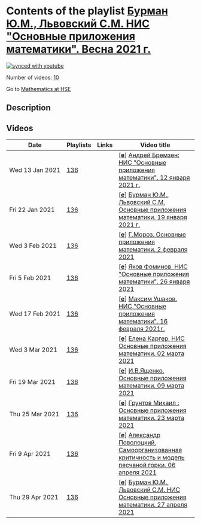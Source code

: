 # Contents of the playlist [Бурман Ю.М., Львовский С.М. НИС "Основные приложения математики". Весна 2021 г.](https://www.youtube.com/playlist?list=PLq3E5oubNNoDZ2PJsPgA789p1eoR-o4IE)

[![synced with youtube](https://img.shields.io/github/last-commit/mathphysschool/mathphysschool.github.io/autoupdate1?label=synced%20with%20youtube)](#)

Number of videos: [10](#videos)

Go to [Mathematics at HSE](../README.md)

## Description



## Videos

|Date|Playlists|Links|Video title|
|---|---|---|---|
| Wed&nbsp;13&nbsp;Jan&nbsp;2021 | [136](../playlists/136 "Бурман Ю.М., Львовский С.М. НИС &#34;Основные приложения математики&#34;. Весна 2021 г.") |  | [[**e**](https://studio.youtube.com/video/T5NJ19juPx4/edit "Edit")] [Андрей Бремзен: НИС &#34;Основные приложения математики&#34;. 12 января 2021 г.](https://www.youtube.com/watch?v=T5NJ19juPx4&list=PLq3E5oubNNoDZ2PJsPgA789p1eoR-o4IE "Лекция. Бурман Ю.М., Львовский С.М. НИС &#34;Основные приложения математики&#34;. Весна 2021 г.") |
| Fri&nbsp;22&nbsp;Jan&nbsp;2021 | [136](../playlists/136 "Бурман Ю.М., Львовский С.М. НИС &#34;Основные приложения математики&#34;. Весна 2021 г.") |  | [[**e**](https://studio.youtube.com/video/jQcWCNPF_uI/edit "Edit")] [Бурман Ю.М., Львовский С.М. Основные приложения математики. 19 января 2021 г.](https://www.youtube.com/watch?v=jQcWCNPF_uI&list=PLq3E5oubNNoDZ2PJsPgA789p1eoR-o4IE "Яков Фоминов") |
| Wed&nbsp;3&nbsp;Feb&nbsp;2021 | [136](../playlists/136 "Бурман Ю.М., Львовский С.М. НИС &#34;Основные приложения математики&#34;. Весна 2021 г.") |  | [[**e**](https://studio.youtube.com/video/tBFwAVbVYGA/edit "Edit")] [Г.Мороз. Основные приложения математики. 2 февраля 2021](https://www.youtube.com/watch?v=tBFwAVbVYGA&list=PLq3E5oubNNoDZ2PJsPgA789p1eoR-o4IE) |
| Fri&nbsp;5&nbsp;Feb&nbsp;2021 | [136](../playlists/136 "Бурман Ю.М., Львовский С.М. НИС &#34;Основные приложения математики&#34;. Весна 2021 г.") |  | [[**e**](https://studio.youtube.com/video/LJTBVzBTZek/edit "Edit")] [Яков Фоминов. НИС &#34;Основные приложения математики&#34;. 26 января 2021](https://www.youtube.com/watch?v=LJTBVzBTZek&list=PLq3E5oubNNoDZ2PJsPgA789p1eoR-o4IE) |
| Wed&nbsp;17&nbsp;Feb&nbsp;2021 | [136](../playlists/136 "Бурман Ю.М., Львовский С.М. НИС &#34;Основные приложения математики&#34;. Весна 2021 г.") |  | [[**e**](https://studio.youtube.com/video/7sNHElxz4y8/edit "Edit")] [Максим Ушаков. НИС &#34;Основные приложения математики&#34;. 16 февраля 2021г.](https://www.youtube.com/watch?v=7sNHElxz4y8&list=PLq3E5oubNNoDZ2PJsPgA789p1eoR-o4IE) |
| Wed&nbsp;3&nbsp;Mar&nbsp;2021 | [136](../playlists/136 "Бурман Ю.М., Львовский С.М. НИС &#34;Основные приложения математики&#34;. Весна 2021 г.") |  | [[**e**](https://studio.youtube.com/video/pQNTwjHvrtk/edit "Edit")] [Елена Каргер. НИС Основные приложения математики. 02 марта 2021](https://www.youtube.com/watch?v=pQNTwjHvrtk&list=PLq3E5oubNNoDZ2PJsPgA789p1eoR-o4IE) |
| Fri&nbsp;19&nbsp;Mar&nbsp;2021 | [136](../playlists/136 "Бурман Ю.М., Львовский С.М. НИС &#34;Основные приложения математики&#34;. Весна 2021 г.") |  | [[**e**](https://studio.youtube.com/video/Z-l4P2gp2gc/edit "Edit")] [И.В.Ященко. Основные приложения математики. 09 марта 2021](https://www.youtube.com/watch?v=Z-l4P2gp2gc&list=PLq3E5oubNNoDZ2PJsPgA789p1eoR-o4IE) |
| Thu&nbsp;25&nbsp;Mar&nbsp;2021 | [136](../playlists/136 "Бурман Ю.М., Львовский С.М. НИС &#34;Основные приложения математики&#34;. Весна 2021 г.") |  | [[**e**](https://studio.youtube.com/video/4fqfM08A3T0/edit "Edit")] [Грунтов Михаил : Основные приложения математики. 23 марта 2021](https://www.youtube.com/watch?v=4fqfM08A3T0&list=PLq3E5oubNNoDZ2PJsPgA789p1eoR-o4IE) |
| Fri&nbsp;9&nbsp;Apr&nbsp;2021 | [136](../playlists/136 "Бурман Ю.М., Львовский С.М. НИС &#34;Основные приложения математики&#34;. Весна 2021 г.") |  | [[**e**](https://studio.youtube.com/video/8bgGe1Y_9tA/edit "Edit")] [Александр Поволоцкий. Самоорганизованная критичность и модель песчаной горки. 06 апреля 2021](https://www.youtube.com/watch?v=8bgGe1Y_9tA&list=PLq3E5oubNNoDZ2PJsPgA789p1eoR-o4IE) |
| Thu&nbsp;29&nbsp;Apr&nbsp;2021 | [136](../playlists/136 "Бурман Ю.М., Львовский С.М. НИС &#34;Основные приложения математики&#34;. Весна 2021 г.") |  | [[**e**](https://studio.youtube.com/video/axOlx_yN3Gg/edit "Edit")] [Бурман Ю.М., Львовский С.М. НИС Основные приложения математики. 27 апреля 2021](https://www.youtube.com/watch?v=axOlx_yN3Gg&list=PLq3E5oubNNoDZ2PJsPgA789p1eoR-o4IE) |
